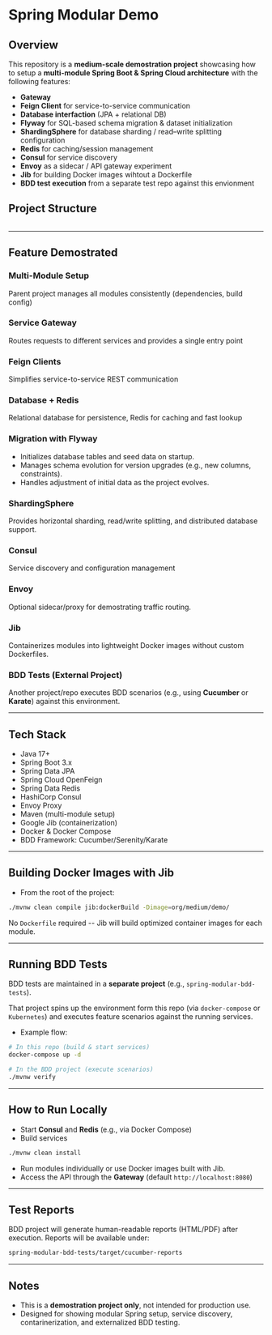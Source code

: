 # Spring Modular Demo 

## Overview 
This repository is a **medium-scale demostration project** showcasing how to setup a **multi-module Spring Boot & Spring Cloud architecture** with the following features: 
- **Gateway**
- **Feign Client** for service-to-service communication 
- **Database interfaction** (JPA + relational DB)
- **Flyway** for SQL-based schema migration & dataset initialization
- **ShardingSphere** for database sharding / read–write splitting configuration
- **Redis** for caching/session management 
- **Consul** for service discovery 
- **Envoy** as a sidecar / API gateway experiment 
- **Jib** for building Docker images wihtout a Dockerfile 
- **BDD test execution** from a separate test repo against this envionment

## Project Structure 
```mermaid 
```

--- 

## Feature Demostrated 

### Multi-Module Setup
Parent project manages all modules consistently (dependencies, build config)

### Service Gateway 
Routes requests to different services and provides a single entry point

### Feign Clients 
Simplifies service-to-service REST communication

### Database + Redis 
Relational database for persistence, Redis for caching and fast lookup

### Migration with Flyway
- Initializes database tables and seed data on startup.
- Manages schema evolution for version upgrades (e.g., new columns, constraints).
- Handles adjustment of initial data as the project evolves.

### ShardingSphere
Provides horizontal sharding, read/write splitting, and distributed database support.

### Consul 
Service discovery and configuration management 

### Envoy 
Optional sidecar/proxy for demostrating traffic routing.

### Jib 
Containerizes modules into lightweight Docker images without custom Dockerfiles. 

### BDD Tests (External Project)
Another project/repo executes BDD scenarios (e.g., using **Cucumber** or **Karate**) against this environment. 

---

## Tech Stack 
- Java 17+
- Spring Boot 3.x 
- Spring Data JPA
- Spring Cloud OpenFeign 
- Spring Data Redis 
- HashiCorp Consul 
- Envoy Proxy 
- Maven (multi-module setup)
- Google Jib (containerization)
- Docker & Docker Compose 
- BDD Framework: Cucumber/Serenity/Karate

---

## Building Docker Images with Jib

- From the root of the project: 
```bash 
./mvnw clean compile jib:dockerBuild -Dimage=org/medium/demo/
```

No `Dockerfile` required -- Jib will build optimized container images for each module. 


---

## Running BDD Tests 
BDD tests are maintained in a **separate project** (e.g., `spring-modular-bdd-tests`).

That project spins up the environment form this repo (via `docker-compose` or `Kubernetes`) and executes feature scenarios against the running services. 

- Example flow: 

```bash 
# In this repo (build & start services)
docker-compose up -d

# In the BDD project (execute scenarios)
./mvnw verify 
```

---

## How to Run Locally 
- Start **Consul** and **Redis** (e.g., via Docker Compose)
- Build services 
```bash 
./mvnw clean install 
```
- Run modules individually or use Docker images built with Jib. 
- Access the API through the **Gateway** (default `http://localhost:8080`)

---

## Test Reports 
BDD project will generate human-readable reports (HTML/PDF) after execution. 
Reports will be available under: 

```bash 
spring-modular-bdd-tests/target/cucumber-reports
```

---
## Notes 
- This is a **demostration project only**, not intended for production use. 
- Designed for showing modular Spring setup, service discovery, contarinerization, and externalized BDD testing. 